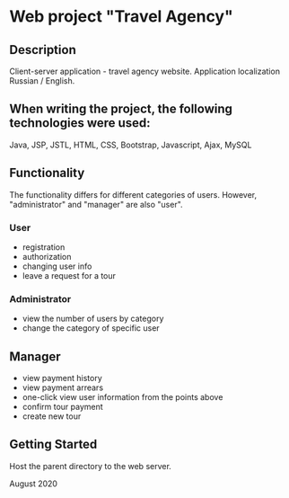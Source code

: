# Web project "Travel Agency"

## Description
Client-server application - travel agency website.
Application localization Russian / English.

## When writing the project, the following technologies were used:
Java, JSP, JSTL, HTML, CSS, Bootstrap, Javascript, Ajax, MySQL 

## Functionality
The functionality differs for different categories of users. However, "administrator" and "manager" are also "user".

### User
+ registration
+ authorization
+ changing user info
+ leave a request for a tour

### Administrator
+ view the number of users by category
+ change the category of specific user

## Manager
+ view payment history
+ view payment arrears
+ one-click view user information from the points above
+ confirm tour payment
+ create new tour

## Getting Started
Host the parent directory to the web server.


August 2020